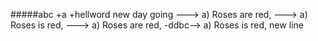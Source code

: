 #####abc
+a
+hellword new day going
---> a) Roses are red,
---> a) Roses is red,
---> a) Roses are red,
-ddbc--> a) Roses is red,
new line 
